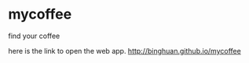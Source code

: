 mycoffee
========

find your coffee

here is the link to open the web app. 
http://binghuan.github.io/mycoffee
